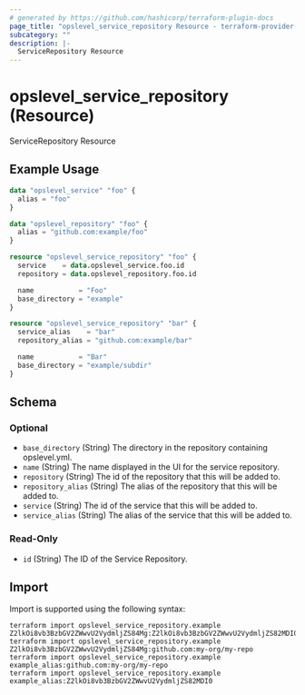 ```yaml
---
# generated by https://github.com/hashicorp/terraform-plugin-docs
page_title: "opslevel_service_repository Resource - terraform-provider-opslevel"
subcategory: ""
description: |-
  ServiceRepository Resource
---
```


# opslevel_service_repository (Resource)

ServiceRepository Resource

## Example Usage

```terraform
data "opslevel_service" "foo" {
  alias = "foo"
}

data "opslevel_repository" "foo" {
  alias = "github.com:example/foo"
}

resource "opslevel_service_repository" "foo" {
  service    = data.opslevel_service.foo.id
  repository = data.opslevel_repository.foo.id

  name           = "Foo"
  base_directory = "example"
}

resource "opslevel_service_repository" "bar" {
  service_alias    = "bar"
  repository_alias = "github.com:example/bar"

  name           = "Bar"
  base_directory = "example/subdir"
}
```

<!-- schema generated by tfplugindocs -->
## Schema

### Optional

- `base_directory` (String) The directory in the repository containing opslevel.yml.
- `name` (String) The name displayed in the UI for the service repository.
- `repository` (String) The id of the repository that this will be added to.
- `repository_alias` (String) The alias of the repository that this will be added to.
- `service` (String) The id of the service that this will be added to.
- `service_alias` (String) The alias of the service that this will be added to.

### Read-Only

- `id` (String) The ID of the Service Repository.

## Import

Import is supported using the following syntax:

```shell
terraform import opslevel_service_repository.example Z2lkOi8vb3BzbGV2ZWwvU2VydmljZS84Mg:Z2lkOi8vb3BzbGV2ZWwvU2VydmljZS82MDI0
terraform import opslevel_service_repository.example Z2lkOi8vb3BzbGV2ZWwvU2VydmljZS84Mg:github.com:my-org/my-repo
terraform import opslevel_service_repository.example example_alias:github.com:my-org/my-repo
terraform import opslevel_service_repository.example example_alias:Z2lkOi8vb3BzbGV2ZWwvU2VydmljZS82MDI0
```
